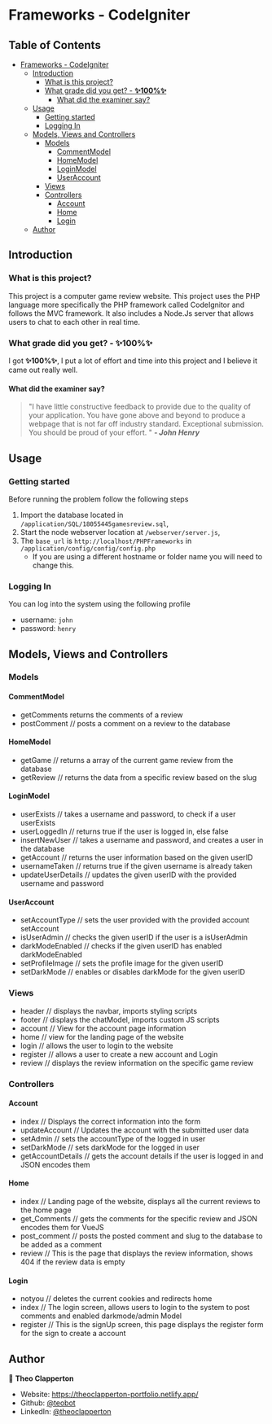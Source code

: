 # Frameworks - CodeIgniter

## Table of Contents
- [Frameworks - CodeIgniter](#frameworks---codeigniter)
  - [Introduction](#introduction)
    - [What is this project?](#what-is-this-project)
    - [What grade did you get? - **✨100%✨**](#what-grade-did-you-get---100)
      - [What did the examiner say?](#what-did-the-examiner-say)
  - [Usage](#usage)
    - [Getting started](#getting-started)
    - [Logging In](#logging-in)
  - [Models, Views and Controllers](#models-views-and-controllers)
    - [Models](#models)
      - [CommentModel](#commentmodel)
      - [HomeModel](#homemodel)
      - [LoginModel](#loginmodel)
      - [UserAccount](#useraccount)
    - [Views](#views)
    - [Controllers](#controllers)
      - [Account](#account)
      - [Home](#home)
      - [Login](#login)
  - [Author](#author)

## Introduction
### What is this project?
This project is a computer game review website. This project uses the PHP language more specifically the PHP framework called CodeIgnitor and follows the MVC framework. It also includes a Node.Js server that allows users to chat to each other in real time.

### What grade did you get? - **✨100%✨**
I got **✨100%✨**, I put a lot of effort and time into this project and I believe it came out really well.

#### What did the examiner say?
> "I have little constructive feedback to provide due to the quality of your application. You have gone above and beyond to produce a webpage that is not far off industry standard. Exceptional submission. You should be proud of your effort.
" ***- John Henry***

## Usage
### Getting started
Before running the problem follow the following steps
1. Import the database located in `/application/SQL/18055445gamesreview.sql`,
2. Start the node webserver location at `/webserver/server.js`,
3. The `base_url` is `http://localhost/PHPFrameworks` in `/application/config/config/config.php`
    - If you are using a different hostname or folder name you will need to change this.

### Logging In
You can log into the system using the following profile
- username: `john`
- password: `henry`


## Models, Views and Controllers
### Models
#### CommentModel
- getComments returns the comments of a review
- postComment // posts a comment on a review to the database
#### HomeModel
- getGame // returns a array of the current game review from the database
- getReview // returns the data from a specific review based on the slug
#### LoginModel
- userExists // takes a username and password, to check if a user userExists
- userLoggedIn // returns true if the user is logged in, else false
- insertNewUser // takes a username and password, and creates a user in the database
- getAccount // returns the user information based on the given userID
- usernameTaken // returns true if the given username is already taken
- updateUserDetails // updates the given userID with the provided username and password
#### UserAccount
- setAccountType // sets the user provided with the provided account setAccount
- isUserAdmin // checks the given userID if the user is a isUserAdmin
- darkModeEnabled // checks if the given userID has enabled darkModeEnabled
- setProfileImage // sets the profile image for the given userID
- setDarkMode // enables or disables darkMode for the given userID
### Views
- header // displays the navbar, imports styling scripts
- footer // displays the chatModel, imports custom JS scripts
- account // View for the account page information
- home // view for the landing page of the website
- login // allows the user to login to the website
- register // allows a user to create a new account and Login
- review // displays the review information on the specific game review
### Controllers
#### Account
- index // Displays the correct information into the form
- updateAccount // Updates the account with the submitted user data
- setAdmin // sets the accountType of the logged in user
- setDarkMode // sets darkMode for the logged in user
- getAccountDetails // gets the account details if the user is logged in and JSON encodes them
#### Home
- index // Landing page of the website, displays all the current reviews to the home page
- get_Comments // gets the comments for the specific review and JSON encodes them for VueJS
- post_comment // posts the posted comment and slug to the database to be added as a comment
- review // This is the page that displays the review information, shows 404 if the review data is empty
#### Login
- notyou // deletes the current cookies and redirects home
- index // The login screen, allows users to login to the system to post comments and enabled darkmode/admin Model
- register // This is the signUp screen, this page displays the register form for the sign to create a account


## Author
👤 **Theo Clapperton**
- Website: https://theoclapperton-portfolio.netlify.app/
- Github: [@teobot](https://github.com/teobot)
- LinkedIn: [@theoclapperton](https://linkedin.com/in/theoclapperton)
